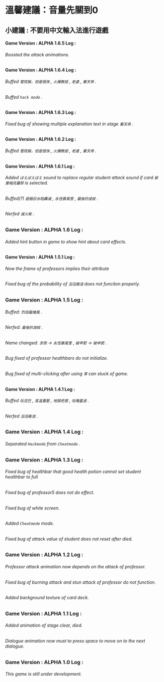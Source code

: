# 溫馨建議：音量先關到0

## 小建議 : 不要用中文輸入法進行遊戲

#### Game Version : ALPHA 1.6.5 Log :
###### Boosted the attack animations.

#### Game Version : ALPHA 1.6.4 Log :
###### Buffed `管院猴，但是很快` , `火爆教授` , `老婆` , `棄天帝` .
###### Buffed `hack mode` .

#### Game Version : ALPHA 1.6.3 Log :
###### Fixed bug of showing multiple explanation text in stage  `棄天帝` .

#### Game Version : ALPHA 1.6.2 Log :
###### Buffed `管院猴，但是很快` , `火爆教授` , `老婆` , `棄天帝` .

#### Game Version : ALPHA 1.6.1 Log :
###### Added `ぼえぼえぼえ` sound to replace regular student attack sound if card `新葉喵克羅耶` is selected. 
###### Buffed(?) `超極巨水砲轟滅` , `永恆暴風雪` , `最後的波紋` .
###### Nerfed `滅火柴` .

### Game Version : ALPHA 1.6 Log :
###### Added hint button in game to show hint about card effects.

#### Game Version : ALPHA 1.5.1 Log :
###### Now the frame of professors implies their attribute
###### Fixed bug of the probability of `滔滔衝浪` does not funciton properly.

### Game Version : ALPHA 1.5 Log :
###### Buffed: `烈焰龍捲風` .
###### Nerfed: `最後的波紋` .
###### Name changed: `求雨` -> `永恆暴風雪` , `破甲箭` -> `破申箭` .
###### Bug fixed of professor healthbars do not initialize. 
###### Bug fixed of multi-clicking after using `草` can stuck of game.

#### Game Version : ALPHA 1.4.1 Log :
###### Buffed `玩泥巴` , `高溫重壓` , `地獄疙瘩` , `咕嚕靈波` .
###### Nerfed `滔滔衝浪` .

### Game Version : ALPHA 1.4 Log :
###### Separated `Hackmode` from `Cheatmode` .

### Game Version : ALPHA 1.3 Log :
###### Fixed bug of healthbar that good health potion cannot set student healthbar to full
###### Fixed bug of professor5 does not do effect.
###### Fixed bug of white screen.
###### Added `Cheatmode` mode.
###### Fixed bug of attack value of student does not reset after died.

### Game Version : ALPHA 1.2 Log :
###### Professor attack animation now depends on the attack of professor.
###### Fixed bug of burning attack and stun attack of professor do not function.
###### Added background texture of card deck.

### Game Version : ALPHA 1.1 Log :
###### Added animation of stage clear, died.
###### Dialogue animation now must to press space to move on to the next dialogue.

### Game Version : ALPHA 1.0 Log :
###### This game is still under development.
